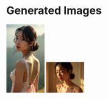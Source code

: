 # Generated Images



<img src="2025_07_18_01.webp" width="100"/> <img src="2025_07_18_02.webp" width="100"/>